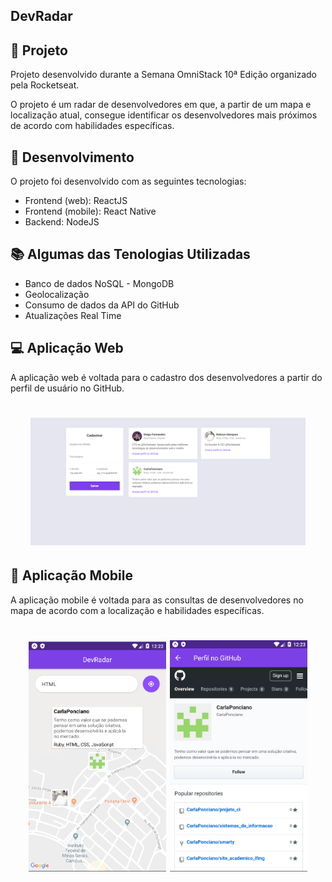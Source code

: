 ## DevRadar

## 🎯 Projeto

Projeto desenvolvido durante a Semana OmniStack 10ª Edição organizado pela Rocketseat.

O projeto é um radar de desenvolvedores em que, a partir de um mapa e localização atual, consegue identificar os desenvolvedores mais próximos de acordo com habilidades específicas.

## 🚀 Desenvolvimento
O projeto foi desenvolvido com as seguintes tecnologias: 
* Frontend (web): ReactJS
* Frontend (mobile): React Native
* Backend: NodeJS

## 📚 Algumas das Tenologias Utilizadas

- Banco de dados NoSQL - MongoDB
- Geolocalização
- Consumo de dados da API do GitHub
- Atualizações Real Time

## 💻 Aplicação Web

A aplicação web é voltada para o cadastro dos desenvolvedores a partir do perfil de usuário no GitHub.

<h1 align="center">
     <img alt="web" title="Web" src="screenshots/web.PNG" width="440px" />
</h1>

## 📱 Aplicação Mobile

A aplicação mobile é voltada para as consultas de desenvolvedores no mapa de acordo com a localização e habilidades específicas.

<h1 align="center">
    <img alt="be the hero" title="Be The Hero" src="screenshots/mobile - map.PNG" width="220px" />
    <img alt="be the hero" title="Be The Hero" src="screenshots/mobile - profile github.PNG" width="220px" />
</h1>
